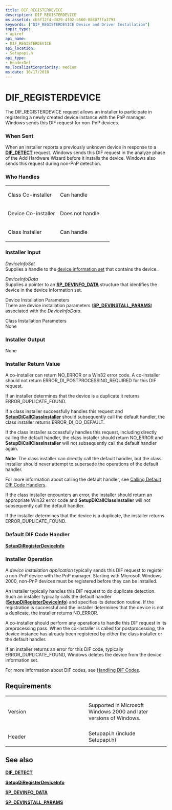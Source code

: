 ```yaml
---
title: DIF_REGISTERDEVICE
description: DIF_REGISTERDEVICE
ms.assetid: cb5f12f4-d429-4f02-b560-08807ffa3793
keywords: ["DIF_REGISTERDEVICE Device and Driver Installation"]
topic_type:
- apiref
api_name:
- DIF_REGISTERDEVICE
api_location:
- Setupapi.h
api_type:
- HeaderDef
ms.localizationpriority: medium
ms.date: 10/17/2018
---
```


# DIF_REGISTERDEVICE


The DIF_REGISTERDEVICE request allows an installer to participate in registering a newly created device instance with the PnP manager. Windows sends this DIF request for non-PnP devices.

### When Sent

When an installer reports a previously unknown device in response to a [**DIF_DETECT**](dif-detect.md) request. Windows sends this DIF request in the analyze phase of the Add Hardware Wizard before it installs the device. Windows also sends this request during non-PnP detection.

### Who Handles

<table>
<colgroup>
<col width="50%" />
<col width="50%" />
</colgroup>
<tbody>
<tr class="odd">
<td align="left"><p>Class Co-installer</p></td>
<td align="left"><p>Can handle</p></td>
</tr>
<tr class="even">
<td align="left"><p>Device Co-installer</p></td>
<td align="left"><p>Does not handle</p></td>
</tr>
<tr class="odd">
<td align="left"><p>Class Installer</p></td>
<td align="left"><p>Can handle</p></td>
</tr>
</tbody>
</table>

 

### Installer Input

<a href="" id="deviceinfoset"></a>*DeviceInfoSet*  
Supplies a handle to the [device information set](./device-information-sets.md) that contains the device.

<a href="" id="deviceinfodata"></a>*DeviceInfoData*  
Supplies a pointer to an [**SP_DEVINFO_DATA**](/windows/desktop/api/setupapi/ns-setupapi-_sp_devinfo_data) structure that identifies the device in the device information set.

<a href="" id="device-installation-parameters-"></a>Device Installation Parameters   
There are device installation parameters ([**SP_DEVINSTALL_PARAMS**](/windows/desktop/api/setupapi/ns-setupapi-_sp_devinstall_params_a)) associated with the *DeviceInfoData*.

<a href="" id="class-installation-parameters-"></a>Class Installation Parameters   
None

### Installer Output

None

### Installer Return Value

A co-installer can return NO_ERROR or a Win32 error code. A co-installer should not return ERROR_DI_POSTPROCESSING_REQUIRED for this DIF request.

If an installer determines that the device is a duplicate it returns ERROR_DUPLICATE_FOUND.

If a class installer successfully handles this request and [**SetupDiCallClassInstaller**](/windows/desktop/api/setupapi/nf-setupapi-setupdicallclassinstaller) should subsequently call the default handler, the class installer returns ERROR_DI_DO_DEFAULT.

If the class installer successfully handles this request, including directly calling the default handler, the class installer should return NO_ERROR and **SetupDiCallClassInstaller** will not subsequently call the default handler again.

**Note**  The class installer can directly call the default handler, but the class installer should never attempt to supersede the operations of the default handler.

 

For more information about calling the default handler, see [Calling Default DIF Code Handlers](./calling-the-default-dif-code-handlers.md).

If the class installer encounters an error, the installer should return an appropriate Win32 error code and **SetupDiCallClassInstaller** will not subsequently call the default handler.

If the installer determines that the device is a duplicate, the installer returns ERROR_DUPLICATE_FOUND.

### Default DIF Code Handler

[**SetupDiRegisterDeviceInfo**](/windows/desktop/api/setupapi/nf-setupapi-setupdiregisterdeviceinfo)

### Installer Operation

A *device installation application* typically sends this DIF request to register a non-PnP device with the PnP manager. Starting with Microsoft Windows 2000, non-PnP devices must be registered before they can be installed.

An installer typically handles this DIF request to do duplicate detection. Such an installer typically calls the default handler ([**SetupDiRegisterDeviceInfo**](/windows/desktop/api/setupapi/nf-setupapi-setupdiregisterdeviceinfo)) and specifies its detection routine. If the registration is successful and the installer determines that the device is not a duplicate, the installer returns NO_ERROR.

A co-installer should perform any operations to handle this DIF request in its preprocessing pass. When the co-installer is called for postprocessing, the device instance has already been registered by either the class installer or the default handler.

If an installer returns an error for this DIF code, typically ERROR_DUPLICATE_FOUND, Windows deletes the device from the device information set.

For more information about DIF codes, see [Handling DIF Codes](./handling-dif-codes.md).

Requirements
------------

<table>
<colgroup>
<col width="50%" />
<col width="50%" />
</colgroup>
<tbody>
<tr class="odd">
<td align="left"><p>Version</p></td>
<td align="left"><p>Supported in Microsoft Windows 2000 and later versions of Windows.</p></td>
</tr>
<tr class="even">
<td align="left"><p>Header</p></td>
<td align="left">Setupapi.h (include Setupapi.h)</td>
</tr>
</tbody>
</table>

## See also


[**DIF_DETECT**](dif-detect.md)

[**SetupDiRegisterDeviceInfo**](/windows/desktop/api/setupapi/nf-setupapi-setupdiregisterdeviceinfo)

[**SP_DEVINFO_DATA**](/windows/desktop/api/setupapi/ns-setupapi-_sp_devinfo_data)

[**SP_DEVINSTALL_PARAMS**](/windows/desktop/api/setupapi/ns-setupapi-_sp_devinstall_params_a)

 


